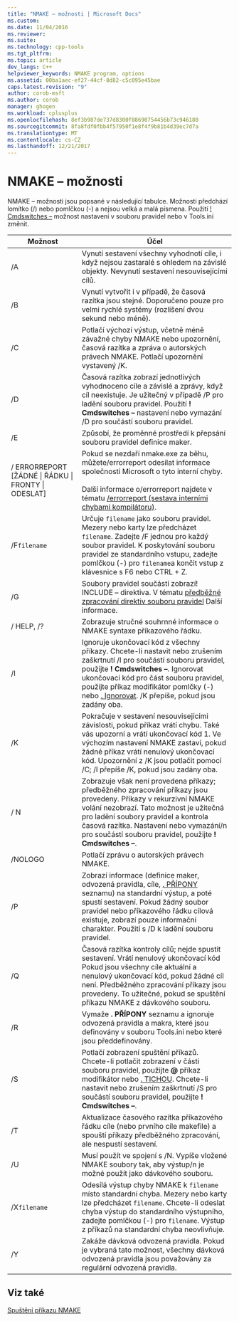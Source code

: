 ```yaml
---
title: "NMAKE – možnosti | Microsoft Docs"
ms.custom: 
ms.date: 11/04/2016
ms.reviewer: 
ms.suite: 
ms.technology: cpp-tools
ms.tgt_pltfrm: 
ms.topic: article
dev_langs: C++
helpviewer_keywords: NMAKE program, options
ms.assetid: 00ba1aec-ef27-44cf-8d82-c5c095e45bae
caps.latest.revision: "9"
author: corob-msft
ms.author: corob
manager: ghogen
ms.workload: cplusplus
ms.openlocfilehash: 8ef3b987de737d8300f88690754456b73c946180
ms.sourcegitcommit: 8fa8fdf0fbb4f57950f1e8f4f9b81b4d39ec7d7a
ms.translationtype: MT
ms.contentlocale: cs-CZ
ms.lasthandoff: 12/21/2017
---
```

# <a name="nmake-options"></a>NMAKE – možnosti
NMAKE – možnosti jsou popsané v následující tabulce. Možnosti předchází lomítko (/) nebo pomlčkou (-) a nejsou velká a malá písmena. Použití [! Cmdswitches –](../build/makefile-preprocessing-directives.md) možnost nastavení v souboru pravidel nebo v Tools.ini změnit.  
  
|Možnost|Účel|  
|------------|-------------|  
|/A|Vynutí sestavení všechny vyhodnotí cíle, i když nejsou zastaralé s ohledem na závislé objekty. Nevynutí sestavení nesouvisejícími cílů.|  
|/B|Vynutí vytvořit i v případě, že časová razítka jsou stejné. Doporučeno pouze pro velmi rychlé systémy (rozlišení dvou sekund nebo méně).|  
|/C|Potlačí výchozí výstup, včetně méně závažné chyby NMAKE nebo upozornění, časová razítka a zpráva o autorských právech NMAKE. Potlačí upozornění vystavený /K.|  
|/D|Časová razítka zobrazí jednotlivých vyhodnoceno cíle a závislé a zprávy, když cíl neexistuje. Je užitečný v případě /P pro ladění souboru pravidel. Použití **! Cmdswitches –** nastavení nebo vymazání /D pro součástí souboru pravidel.|  
|/E|Způsobí, že proměnné prostředí k přepsání souboru pravidel definice maker.|  
|/ ERRORREPORT [ŽÁDNÉ &#124; ŘÁDKU &#124; FRONTY &#124; ODESLAT]|Pokud se nezdaří nmake.exe za běhu, můžete/errorreport odesílat informace společnosti Microsoft o tyto interní chyby.<br /><br /> Další informace o/errorreport najdete v tématu [/errorreport (sestava interními chybami kompilátoru)](../build/reference/errorreport-report-internal-compiler-errors.md).|  
|/F`filename`|Určuje `filename` jako souboru pravidel. Mezery nebo karty lze předcházet `filename`. Zadejte /F jednou pro každý soubor pravidel. K poskytování souboru pravidel ze standardního vstupu, zadejte pomlčkou (-) pro `filename`a končit vstup z klávesnice s F6 nebo CTRL + Z.|  
|/G|Soubory pravidel součástí zobrazí! INCLUDE – direktiva.  V tématu [předběžné zpracování direktiv souboru pravidel](../build/makefile-preprocessing-directives.md) Další informace.|  
|/ HELP, /?|Zobrazuje stručné souhrnné informace o NMAKE syntaxe příkazového řádku.|  
|/I|Ignoruje ukončovací kód z všechny příkazy. Chcete-li nastavit nebo zrušením zaškrtnutí /I pro součástí souboru pravidel, použijte **! Cmdswitches –**. Ignorovat ukončovací kód pro část souboru pravidel, použijte příkaz modifikátor pomlčky (-) nebo [. Ignorovat](../build/dot-directives.md). /K přepíše, pokud jsou zadány oba.|  
|/K|Pokračuje v sestavení nesouvisejícími závislosti, pokud příkaz vrátí chybu. Také vás upozorní a vrátí ukončovací kód 1. Ve výchozím nastavení NMAKE zastaví, pokud žádné příkaz vrátí nenulový ukončovací kód. Upozornění z /K jsou potlačit pomocí /C; /I přepíše /K, pokud jsou zadány oba.|  
|/ N|Zobrazuje však není provedena příkazy; předběžného zpracování příkazy jsou provedeny. Příkazy v rekurzivní NMAKE volání nezobrazí. Tato možnost je užitečná pro ladění soubory pravidel a kontrola časová razítka. Nastavení nebo vymazání/n pro součástí souboru pravidel, použijte **! Cmdswitches –**.|  
|/NOLOGO|Potlačí zprávu o autorských právech NMAKE.|  
|/P|Zobrazí informace (definice maker, odvozená pravidla, cíle, [. PŘÍPONY](../build/dot-directives.md) seznamu) na standardní výstup, a poté spustí sestavení. Pokud žádný soubor pravidel nebo příkazového řádku cílová existuje, zobrazí pouze informační charakter. Použití s /D k ladění souboru pravidel.|  
|/Q|Časová razítka kontroly cílů; nejde spustit sestavení. Vrátí nenulový ukončovací kód Pokud jsou všechny cíle aktuální a nenulový ukončovací kód, pokud žádné cíl není. Předběžného zpracování příkazy jsou provedeny. To užitečné, pokud se spuštění příkazu NMAKE z dávkového souboru.|  
|/R|Vymaže **. PŘÍPONY** seznamu a ignoruje odvozená pravidla a makra, které jsou definovány v souboru Tools.ini nebo které jsou předdefinovány.|  
|/S|Potlačí zobrazení spuštění příkazů. Chcete-li potlačit zobrazení v části souboru pravidel, použijte  **@**  příkaz modifikátor nebo [. TICHOU](../build/dot-directives.md). Chcete-li nastavit nebo zrušením zaškrtnutí /S pro součástí souboru pravidel, použijte **! Cmdswitches –**.|  
|/T|Aktualizace časového razítka příkazového řádku cíle (nebo prvního cíle makefile) a spouští příkazy předběžného zpracování, ale nespustí sestavení.|  
|/U|Musí použít ve spojení s /N. Vypíše vložené NMAKE soubory tak, aby výstup/n je možné použít jako dávkového souboru.|  
|/X`filename`|Odesílá výstup chyby NMAKE k `filename` místo standardní chyba. Mezery nebo karty lze předcházet `filename`. Chcete-li odeslat chyba výstup do standardního výstupního, zadejte pomlčkou (-) pro `filename`. Výstup z příkazů na standardní chyba neovlivňuje.|  
|/Y|Zakáže dávková odvozená pravidla. Pokud je vybraná tato možnost, všechny dávková odvozená pravidla jsou považovány za regulární odvozená pravidla.|  
  
## <a name="see-also"></a>Viz také  
 [Spuštění příkazu NMAKE](../build/running-nmake.md)